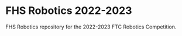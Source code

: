 FHS Robotics 2022-2023
======================

FHS Robotics repository for the 2022-2023 FTC Robotics Competition.